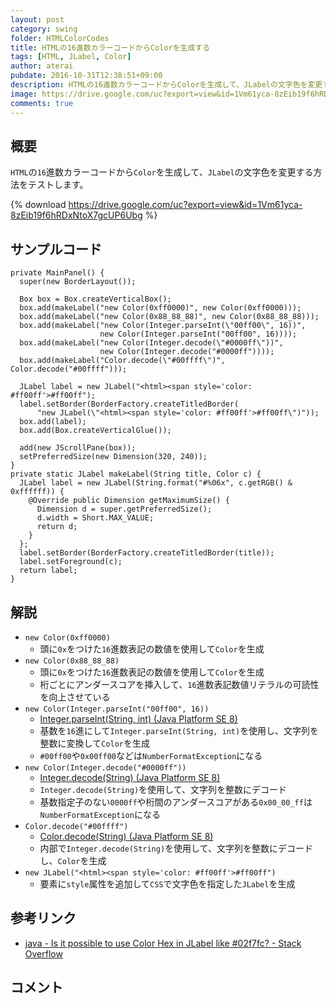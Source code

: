 ```yaml
---
layout: post
category: swing
folder: HTMLColorCodes
title: HTMLの16進数カラーコードからColorを生成する
tags: [HTML, JLabel, Color]
author: aterai
pubdate: 2016-10-31T12:38:51+09:00
description: HTMLの16進数カラーコードからColorを生成して、JLabelの文字色を変更する方法をテストします。
image: https://drive.google.com/uc?export=view&id=1Vm61yca-8zEib19f6hRDxNtoX7gcUP6Ubg
comments: true
---
```

## 概要
`HTML`の`16`進数カラーコードから`Color`を生成して、`JLabel`の文字色を変更する方法をテストします。

{% download https://drive.google.com/uc?export=view&id=1Vm61yca-8zEib19f6hRDxNtoX7gcUP6Ubg %}

## サンプルコード
<pre class="prettyprint"><code>private MainPanel() {
  super(new BorderLayout());

  Box box = Box.createVerticalBox();
  box.add(makeLabel("new Color(0xff0000)", new Color(0xff0000)));
  box.add(makeLabel("new Color(0x88_88_88)", new Color(0x88_88_88)));
  box.add(makeLabel("new Color(Integer.parseInt(\"00ff00\", 16))",
                    new Color(Integer.parseInt("00ff00", 16))));
  box.add(makeLabel("new Color(Integer.decode(\"#0000ff\"))",
                    new Color(Integer.decode("#0000ff"))));
  box.add(makeLabel("Color.decode(\"#00ffff\")", Color.decode("#00ffff")));

  JLabel label = new JLabel("&lt;html&gt;&lt;span style='color: #ff00ff'&gt;#ff00ff");
  label.setBorder(BorderFactory.createTitledBorder(
      "new JLabel(\"&lt;html&gt;&lt;span style='color: #ff00ff'&gt;#ff00ff\")"));
  box.add(label);
  box.add(Box.createVerticalGlue());

  add(new JScrollPane(box));
  setPreferredSize(new Dimension(320, 240));
}
private static JLabel makeLabel(String title, Color c) {
  JLabel label = new JLabel(String.format("#%06x", c.getRGB() &amp; 0xffffff)) {
    @Override public Dimension getMaximumSize() {
      Dimension d = super.getPreferredSize();
      d.width = Short.MAX_VALUE;
      return d;
    }
  };
  label.setBorder(BorderFactory.createTitledBorder(title));
  label.setForeground(c);
  return label;
}
</code></pre>

## 解説
- `new Color(0xff0000)`
    - 頭に`0x`をつけた`16`進数表記の数値を使用して`Color`を生成
- `new Color(0x88_88_88)`
    - 頭に`0x`をつけた`16`進数表記の数値を使用して`Color`を生成
    - 桁ごとにアンダースコアを挿入して、`16`進数表記数値リテラルの可読性を向上させている
- `new Color(Integer.parseInt("00ff00", 16))`
    - [Integer.parseInt(String, int) (Java Platform SE 8)](https://docs.oracle.com/javase/jp/8/docs/api/java/lang/Integer.html#parseInt-java.lang.String-int-)
    - 基数を`16`進にして`Integer.parseInt(String, int)`を使用し、文字列を整数に変換して`Color`を生成
    - `#00ff00`や`0x00ff00`などは`NumberFormatException`になる
- `new Color(Integer.decode("#0000ff"))`
    - [Integer.decode(String) (Java Platform SE 8)](https://docs.oracle.com/javase/jp/8/docs/api/java/lang/Integer.html#decode-java.lang.String-)
    - `Integer.decode(String)`を使用して、文字列を整数にデコード
    - 基数指定子のない`0000ff`や桁間のアンダースコアがある`0x00_00_ff`は`NumberFormatException`になる
- `Color.decode("#00ffff")`
    - [Color.decode(String) (Java Platform SE 8)](https://docs.oracle.com/javase/jp/8/docs/api/java/awt/Color.html#decode-java.lang.String-)
    - 内部で`Integer.decode(String)`を使用して、文字列を整数にデコードし、`Color`を生成
- `new JLabel("<html><span style='color: #ff00ff'>#ff00ff")`
    - 要素に`style`属性を追加して`CSS`で文字色を指定した`JLabel`を生成

<!-- dummy comment line for breaking list -->

## 参考リンク
- [java - Is it possible to use Color Hex in JLabel like #02f7fc? - Stack Overflow](http://stackoverflow.com/questions/39949076/is-it-possible-to-use-color-hex-in-jlabel-like-02f7fc)

<!-- dummy comment line for breaking list -->

## コメント
